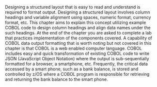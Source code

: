 Designing a structured layout that is easy to read and understand is required to format output.
Designing a structured layout involves column headings and variable alignment using spaces, numeric format, currency format, etc. This chapter aims to explain this concept utilizing example COBOL code to design column headings and align data names under the such headings. 
At the end of the chapter you are asked to complete a lab that practices implementation of the components covered.
A capability of COBOL data output formatting that is worth noting but not covered in this chapter is that COBOL is a web enabled computer language. COBOL includes easy and quick transformation of existing COBOL code to write JSON (JavaScript Object Notation) where the output is sub-sequentially formatted for a browser, a smartphone, etc. Frequently, the critical data accessed by a smart phone, such as a bank balance, is stored and controlled by z/OS where a COBOL program is responsible for retrieving and returning the bank balance to the smart phone.
